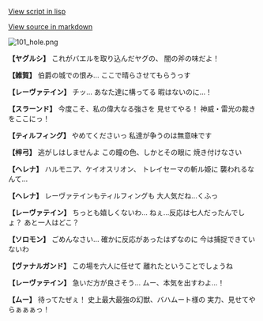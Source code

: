 [View script in lisp](../scripts/101305021.txt)

[View source in markdown](101305021.md)

![101_hole.png](../images/backgrounds/101_hole.png)

**【ヤグルシ】**
これがバエルを取り込んだヤグの、
闇の斧の味だよ！

**【雑賀】**
伯爵の城での恨み…
ここで晴らさせてもらうっす

**【レーヴァテイン】**
チッ…
あなた達に構ってる
暇はないのに…！

**【スラーンド】**
今度こそ、私の偉大なる強さを
見せてやる！
神威・雷光の裁きをここにっ！

**【ティルフィング】**
やめてくださいっ
私達が争うのは無意味です

**【梓弓】**
逃がしはしませんよ
この瞳の色、しかとその眼に
焼き付けなさい

**【ヘレナ】**
ハルモニア、ケイオスリオン、
トレイセーマの斬ル姫に
襲われるなんて…

**【ヘレナ】**
レーヴァテインもティルフィングも
大人気だね…くふっ

**【レーヴァテイン】**
ちっとも嬉しくないわ…
ねぇ…反応は七人だったんでしょ？
あと一人はどこ？

**【ソロモン】**
ごめんなさい…
確かに反応があったはずなのに
今は捕捉できていないわ

**【ヴァナルガンド】**
この場を六人に任せて
離れたということでしょうね

**【レーヴァテイン】**
急いだ方が良さそう…
ムー、本気を出すわよ…！

**【ムー】**
待ってたぜぇ！
史上最大最強の幻獣、バハムート様の
実力、見せてやらぁぁぁっ！